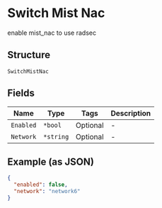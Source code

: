
# Switch Mist Nac

enable mist_nac to use radsec

## Structure

`SwitchMistNac`

## Fields

| Name | Type | Tags | Description |
|  --- | --- | --- | --- |
| `Enabled` | `*bool` | Optional | - |
| `Network` | `*string` | Optional | - |

## Example (as JSON)

```json
{
  "enabled": false,
  "network": "network6"
}
```

